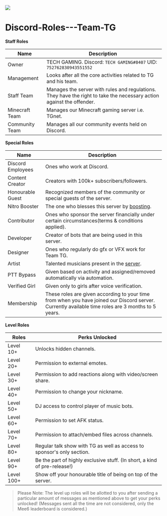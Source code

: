 <img src=https://media.discordapp.net/attachments/884703572682502164/910356595228172338/TG.jpg>

# Discord-Roles---Team-TG

**Staff Roles**

|Name | Description|
| - | - |
|Owner | TECH GAMING. Discord: `TECH GAMING#8407` UID: `752762830943551552`|
|Management | Looks after all the core activities related to TG and his team.|
|Staff Team |	Manages the server with rules and regulations. They have the right to take the necessary action against the offender.|
|Minecraft Team |	Manages our Minecraft gaming server i.e. TGnet.|
|Community Team |	Manages all our community events held on Discord.|


**Special Roles**

|Name |	Description|
|---|---| 
|Discord Employees |	Ones who work at Discord.|
|Content Creator |	Creators with 100k+ subscribers/followers.|
|Honourable Guest	| Recognized members of the community or special guests of the server.|
|Nitro Booster |	The one who blesses this server by [boosting](https://support.discord.com/hc/en-us/articles/360028038352-Server-Boosting-).|
|Contributor |	Ones who sponsor the server financially under certain circumstances(terms & conditions applied).|
|Developer |	Creator of bots that are being used in this server.|
|Designer |	Ones who regularly do gfx or VFX work for Team TG.|
|Artist |	Talented musicians present in the [server](https://discord.gg/w2Yb4wmfeN).|
|PTT Bypass |	Given based on activity and assigned/removed automatically via automation.|
|Verified Girl |	Given only to girls after voice verification.|
|Membership |	These roles are given according to your time from when you have joined our Discord server. Currently available time roles are 3 months to 5 years.|


**Level Roles**

|Roles |	Perks Unlocked|
|---|---|
|Level 10+ |	Unlocks hidden channels.|
|Level 20+ |	Permission to external emotes.|
|Level 30+ |	Permission to add reactions along with video/screen share.|
|Level 40+ |	Permission to change your nickname.|
|Level 50+ |	DJ access to control player of music bots.|
|Level 60+ |	Permission to set AFK status.|
|Level 70+ |	Permission to attach/embed files across channels.|
|Level 80+ |	Regular talk show with TG as well as access to sponsor's only section.|
|Level 90+ |	Be the part of highly exclusive stuff. (In short, a kind of pre-release!)|
|Level 100+ |	Show off your honourable title of being on top of the server.|

>Please Note: The level up roles will be allotted to you after sending a particular amount of messages as mentioned above to get your perks unlocked! (Messages sent all the time are not considered, only the Mee6 leaderboard is considered.)
